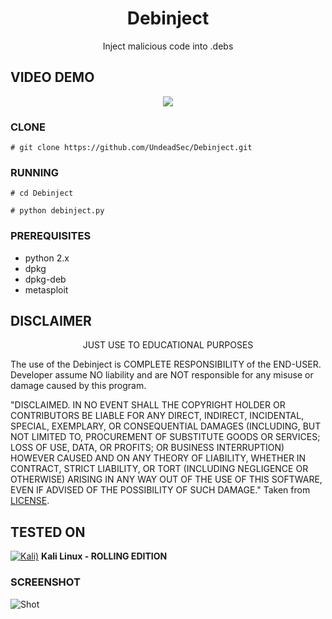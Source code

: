<h1 align="center">Debinject</h1>
<p align="center">
  Inject malicious code into .debs
</p>

## VIDEO DEMO
<p align="center">
<a href="https://youtu.be/xSAJ0EiH6xM">
  <img src="https://raw.githubusercontent.com/UndeadSec/Debinject/master/video.png" />
</a></p>

### CLONE
```
# git clone https://github.com/UndeadSec/Debinject.git
```

### RUNNING
```
# cd Debinject
```
```
# python debinject.py
```
### PREREQUISITES

* python 2.x 
* dpkg
* dpkg-deb
* metasploit

## DISCLAIMER
<p align="center">
  JUST USE TO EDUCATIONAL PURPOSES
</p>

The use of the Debinject is COMPLETE RESPONSIBILITY of the END-USER. Developer assume NO liability and are NOT responsible for any misuse or damage caused by this program.

"DISCLAIMED. IN NO EVENT SHALL THE COPYRIGHT HOLDER OR CONTRIBUTORS BE LIABLE
FOR ANY DIRECT, INDIRECT, INCIDENTAL, SPECIAL, EXEMPLARY, OR CONSEQUENTIAL
DAMAGES (INCLUDING, BUT NOT LIMITED TO, PROCUREMENT OF SUBSTITUTE GOODS OR
SERVICES; LOSS OF USE, DATA, OR PROFITS; OR BUSINESS INTERRUPTION) HOWEVER
CAUSED AND ON ANY THEORY OF LIABILITY, WHETHER IN CONTRACT, STRICT LIABILITY,
OR TORT (INCLUDING NEGLIGENCE OR OTHERWISE) ARISING IN ANY WAY OUT OF THE USE
OF THIS SOFTWARE, EVEN IF ADVISED OF THE POSSIBILITY OF SUCH DAMAGE."
Taken from [LICENSE](LICENSE).

## TESTED ON
[![Kali)](https://www.google.com/s2/favicons?domain=https://www.kali.org/)](https://www.kali.org) **Kali Linux - ROLLING EDITION**

### SCREENSHOT
![Shot](https://github.com/UndeadSec/Debinject/blob/master/sc.png)
